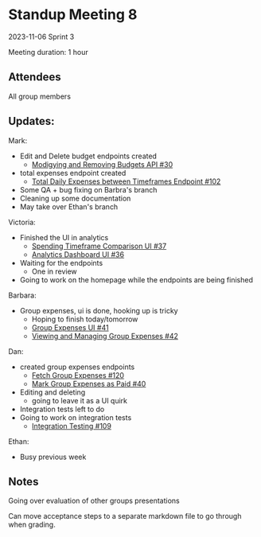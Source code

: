 # Standup Meeting 8

2023-11-06
Sprint 3

Meeting duration: 1 hour

## Attendees

All group members

## Updates:

Mark:

- Edit and Delete budget endpoints created
  - [Modigying and Removing Budgets API #30](https://github.com/BarbzCodez/Spendr/issues/30)
- total expenses endpoint created
  - [Total Daily Expenses between Timeframes Endpoint #102](https://github.com/BarbzCodez/Spendr/issues/102)
- Some QA + bug fixing on Barbra's branch
- Cleaning up some documentation
- May take over Ethan's branch

Victoria:

- Finished the UI in analytics
  - [Spending Timeframe Comparison UI #37](https://github.com/BarbzCodez/Spendr/issues/37)
  - [Analytics Dashboard UI #36](https://github.com/BarbzCodez/Spendr/issues/36)
- Waiting for the endpoints
  - One in review
- Going to work on the homepage while the endpoints are being finished

Barbara:

- Group expenses, ui is done, hooking up is tricky
  - Hoping to finish today/tomorrow
  - [Group Expenses UI #41](https://github.com/BarbzCodez/Spendr/issues/41)
  - [Viewing and Managing Group Expenses #42](https://github.com/BarbzCodez/Spendr/issues/42)

Dan:

- created group expenses endpoints
  - [Fetch Group Expenses #120 ](https://github.com/BarbzCodez/Spendr/issues/120)
  - [Mark Group Expenses as Paid #40 ](https://github.com/BarbzCodez/Spendr/issues/40)
- Editing and deleting
  - going to leave it as a UI quirk
- Integration tests left to do
- Going to work on integration tests
  - [Integration Testing #109](https://github.com/BarbzCodez/Spendr/issues/109)

Ethan:

- Busy previous week

## Notes

Going over evaluation of other groups presentations

Can move acceptance steps to a separate markdown file to go through when grading.
